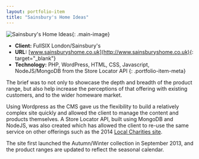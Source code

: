 ```yaml
---
layout: portfolio-item
title: "Sainsbury's Home Ideas"
---
```


![Sainsbury's Home Ideas](/assets/images/portfolio/sainsburys-home/sainsburys-home.jpg){: .main-image}

- **Client:** FullSIX London/Sainsbury's
- **URL:** [www.sainsburyshome.co.uk](http://www.sainsburyshome.co.uk){: target="_blank"}
- **Technology:** PHP, WordPress, HTML, CSS, Javascript, NodeJS/MongoDB from the Store Locator API
{: .portfolio-item-meta}

The brief was to not only to showcase the depth and breadth of the product range, but also help increase the perceptions of that offering with existing customers, and to the wider homeware market.

Using Wordpress as the CMS gave us the flexibility to build a relatively complex site quickly and allowed the client to manage the content and products themselves. A Store Locator API, built using MongoDB and NodeJS, was also created which has allowed the client to re-use the same service on other offerings such as the 2014 <a href="https://www.sainsburyslocalcharity.co.uk/" target="_blank">Local Charities site</a>.

The site first launched the Autumn/Winter collection in September 2013, and the product ranges are updated to reflect the seasonal calendar.
